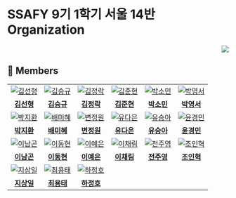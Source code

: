 # SSAFY 9기 1학기 서울 14반 Organization

<div align="right">
<a href="https://hits.seeyoufarm.com"><img src="https://hits.seeyoufarm.com/api/count/incr/badge.svg?url=https%3A%2F%2Fgithub.com%2FSSAFY-S0914&count_bg=%2379C83D&title_bg=%23555555&icon=&icon_color=%23E7E7E7&title=hits&edge_flat=false"/></a>
</div>

## 🙌 Members

<table>
  <tr>
    <td align="center">
      <a href="https://github.com/tjsguddl96">
        <img src="https://github.com/tjsguddl96.png" alt="김선형" />
      </a>
    </td>
    <td align="center">
      <a href="https://github.com/sgkim6">
        <img src="https://github.com/sgkim6.png" alt="김승규" />
      </a>
    </td>
    <td align="center">
      <a href="https://github.com/jlal1226">
        <img src="https://github.com/jlal1226.png" alt="김정락" />
      </a>
    </td>
    <td align="center">
      <a href="https://github.com/jhhhhhj">
        <img src="https://github.com/jhhhhhj.png" alt="김준현" />
      </a>
    </td>
    <td align="center">
      <a href="https://github.com/yygs321">
        <img src="https://github.com/yygs321.png" alt="박소민" />
      </a>
    </td>
    <td align="center">
      <a href="https://github.com/Frog-Slayer">
        <img src="https://github.com/Frog-Slayer.png" alt="박영서" />
      </a>
    </td>
  </tr>
  <tr>
    <td align="center">
      <a href="https://github.com/tjsguddl96">
        <b>김선형</b>
      </a>
    </td>
    <td align="center">
      <a href="https://github.com/pickac4rd">
        <b>김승규</b>
      </a>
    </td>
    <td align="center">
      <a href="https://github.com/jlal1226">
        <b>김정락</b>
      </a>
    </td>
    <td align="center">
      <a href="https://github.com/jhhhhhj">
        <b>김준현</b>
      </a>
    </td>
    <td align="center">
      <a href="https://github.com/yygs321">
        <b>박소민</b>
      </a>
    </td>
    <td align="center">
      <a href="https://github.com/Frog-Slayer">
        <b>박영서</b>
      </a>
    </td>
  </tr>
  <tr>
    <td align="center">
      <a href="https://github.com/mycook3">
        <img src="https://github.com/mycook3.png" alt="박지환" />
      </a>
    </td>
    <td align="center">
      <a href="https://github.com/mihye126">
        <img src="https://github.com/mihye126.png" alt="배미혜" />
      </a>
    </td>
    <td align="center">
      <a href="https://github.com/Byungul">
        <img src="https://github.com/Byungul.png" alt="변정원" />
      </a>
    </td>
    <td align="center">
      <a href="https://github.com/yudaeun">
        <img src="https://github.com/yudaeun.png" alt="유다은" />
      </a>
    </td>
    <td align="center">
      <a href="https://github.com/SeungAh-Yoo99">
        <img src="https://github.com/SeungAh-Yoo99.png" alt="유승아" />
      </a>
    </td>
    <td align="center">
      <a href="https://github.com/ykm1256">
        <img src="https://github.com/ykm1256.png" alt="윤경민" />
      </a>
    </td>
  </tr>
  <tr>
    <td align="center">
      <a href="https://github.com/mycook3">
        <b>박지환</b>
      </a>
    </td>
    <td align="center">
      <a href="https://github.com/mihye126">
        <b>배미혜</b>
      </a>
    </td>
    <td align="center">
      <a href="https://github.com/Byungul">
        <b>변정원</b>
      </a>
    </td>
    <td align="center">
      <a href="https://github.com/yudaeun">
        <b>유다은</b>
      </a>
    </td>
    <td align="center">
      <a href="https://github.com/SeungAh-Yoo99">
        <b>유승아</b>
      </a>
    </td>
    <td align="center">
      <a href="https://github.com/ykm1256">
        <b>윤경민</b>
      </a>
    </td>
  </tr>
  <tr>
    <td align="center">
      <a href="https://github.com/modisfive">
        <img src="https://github.com/modisfive.png" alt="이남곤" />
      </a>
    </td>
    <td align="center">
      <a href="https://github.com/eastsage">
        <img src="https://github.com/eastsage.png" alt="이동현" />
      </a>
    </td>
    <td align="center">
      <a href="https://github.com/synodical">
        <img src="https://github.com/synodical.png" alt="이예은" />
      </a>
    </td>
    <td align="center">
      <a href="https://github.com/chech2">
        <img src="https://github.com/chech2.png" alt="이채림" />
      </a>
    </td>
    <td align="center">
      <a href="https://github.com/juuyoungjeon">
        <img src="https://github.com/juuyoungjeon.png" alt="전주영" />
      </a>
    </td>
    <td align="center">
      <a href="https://github.com/InHyeok-J">
        <img src="https://github.com/InHyeok-J.png" alt="조인혁" />
      </a>
    </td>
  </tr>
  <tr>
    <td align="center">
      <a href="https://github.com/modisfive">
        <b>이남곤</b>
      </a>
    </td>
    <td align="center">
      <a href="https://github.com/eastsage">
        <b>이동현</b>
      </a>
    </td>
    <td align="center">
      <a href="https://github.com/synodical">
        <b>이예은</b>
      </a>
    </td>
    <td align="center">
      <a href="https://github.com/chech2">
        <b>이채림</b>
      </a>
    </td>
    <td align="center">
      <a href="https://github.com/juuyoungjeon">
        <b>전주영</b>
      </a>
    </td>
    <td align="center">
      <a href="https://github.com/InHyeok-J">
        <b>조인혁</b>
      </a>
    </td>
  </tr>
  <tr>
    <td align="center">
      <a href="https://github.com/sangilji">
        <img src="https://github.com/sangilji.png" alt="지상일" />
      </a>
    </td>
    <td align="center">
      <a href="https://github.com/smc2315">
        <img src="https://github.com/smc2315.png" alt="최용태" />
      </a>
    </td>
    <td align="center">
      <a href="https://github.com/hso8706">
        <img src="https://github.com/hso8706.png" alt="하정호" />
      </a>
    </td>
    <td align="center">
    </td>
    <td align="center">
    </td>
    <td align="center">
    </td>
  </tr>
  <tr>
    <td align="center">
      <a href="https://github.com/sangilji">
        <b>지상일</b>
      </a>
    </td>
    <td align="center">
      <a href="https://github.com/smc2315">
        <b>최용태</b>
      </a>
    </td>
    <td align="center">
      <a href="https://github.com/hso8706">
        <b>하정호</b>
      </a>
    </td>
    <td align="center">
    </td>
    <td align="center">
    </td>
    <td align="center">
    </td>
  </tr>
</table>
